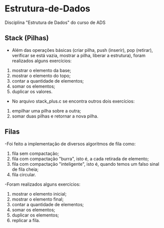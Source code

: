 # Estrutura-de-Dados
Disciplina "Estrutura de Dados" do curso de ADS

## Stack (Pilhas)
- Além das operações básicas (criar pilha, push (inserir), pop (retirar), verificar se está vazia, mostrar a pilha, liberar a estrutura), foram realizados alguns exercícios:
1) mostrar o elemento da base;
2) mostrar o elemento do topo;
3) contar a quantidade de elementos;
4) somar os elementos;
5) duplicar os valores.

- No arquivo stack_plus.c se encontra outros dois exercícios:
1) empilhar uma pilha sobre a outra;
2) somar duas pilhas e retornar a nova pilha.

## Filas
-Foi feito a implementação de diversos algoritmos de fila como:
1) fila sem compactação;
2) fila com compactação "burra", isto é, a cada retirada de elemento;
3) fila com compactação "inteligente", isto é, quando temos um falso sinal de fila cheia;
4) fila circular.

-Foram realizados alguns exercícios:
1) mostrar o elemento inicial;
2) mostrar o elemento final;
3) contar a quantidade de elementos;
4) somar os elementos;
5) duplicar os elementos;
6) replicar a fila.
